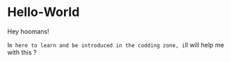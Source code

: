 # Hello-World
Hey hoomans!

I`m here to learn and be introduced in the codding zone, i`ll will help me with this ?
